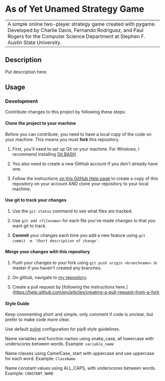 # As of Yet Unamed Strategy Game

<table>
<tr>
<td>
    A simple online two-player strategy game created with pygame. Developed by Charlie Davis, Fernando Rodriguez, and Paul Rogers for the Computer Science Department at Stephen F. Austin State University.
</td>
</tr>
</table>

## Description

Put description here.

## Usage

### Development
Contribute changes to this project by following these steps:

#### Clone the project to your machine
Before you can contribute, you need to have a local copy of the code on your machine. This means you must **fork** this repository.

1. First, you'll need to set up Git on your machine. For Windows, I recommend installing [Git BASH](https://gitforwindows.org/).

2. You also need to create a new GitHub account if you don't already have one.

3. Follow the instructions [on this GitHub Help page](https://help.github.com/en/articles/fork-a-repo) to create a copy of this repository on your account AND clone your repository to your local machine.

#### Use git to track your changes

1. Use the `git status` command to see what files are tracked.

2. Use `git add <filename>` for each file you've made changes to that you want git to track.

3. **Commit** your changes each time you add a new feature using `git commit -m 'Short description of change'`.


#### Merge your changes with this repository

1. Push your changes to your fork using `git push origin <branchname>`. <branchname> is master if you haven't created any branches.
    
2. On github, navigate to [my repository](https://github.com/charliethomasdavis/sfasu-strategy-game/).

3. Create a pull request by [following the instructions here.](https://help.github.com/en/articles/creating-a-pull-request-from-a-fork

#### Style Guide

Keep commenting short and simple; only comment if code is unclear, but prefer to make code more clear.

Use default [pylint](https://www.pylint.org/) configuration for pip8 style guidelines.

Name variables and function names using snake_case, all lowercase with underscores between words. Example: `variable_name`

Name classes using CamelCase, start with uppercase and use uppercase for each word. Example: `ClassName`

Name constant values using ALL_CAPS, with underscores between words. Example:  `CONSTANT_NAME`
